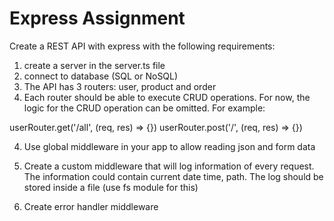 # Express Assignment

Create a REST API with express with the following requirements:

1. create a server in the server.ts file
2. connect to database (SQL or NoSQL)
3. The API has 3 routers: user, product and order
4. Each router should be able to execute CRUD operations. For now, the logic for the CRUD operation can be omitted. For example:

userRouter.get('/all', (req, res) => {})
userRouter.post('/', (req, res) => {})

4.  Use global middleware in your app to allow reading json and form data

5.  Create a custom middleware that will log information of every request. The information could contain current date time, path. The log should be stored inside a file (use fs module for this)

6.  Create error handler middleware
